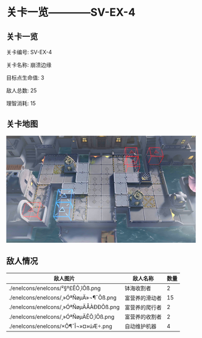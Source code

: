# 关卡一览————SV-EX-4


## 关卡一览

关卡编号: SV-EX-4

关卡名称: 崩溃边缘

目标点生命值: 3

敌人总数: 25

理智消耗: 15


## 关卡地图
![SV-EX-4](./oprMap/SV-EX-4.png)

## 敌人情况

| 敌人图片 | 敌人名称 | 数量  |
|---------|-----|-----|
| ./eneIcons/eneIcons/²§º£ÊÕ¸îÕß.png| 钵海收割者  |   2  |
| ./eneIcons/eneIcons/¸»ÓªÑøµÄ»¬¶¯Õß.png| 富营养的滑动者  |   15  |
| ./eneIcons/eneIcons/¸»ÓªÑøµÄÅÀÐÐÕß.png| 富营养的爬行者  |   2  |
| ./eneIcons/eneIcons/¸»ÓªÑøµÄÊÕ¸îÕß.png| 富营养的收割者  |   2  |
| ./eneIcons/eneIcons/×Ô¶¯Î¬»¤»úÆ÷.png| 自动维护机器  |   4  |
